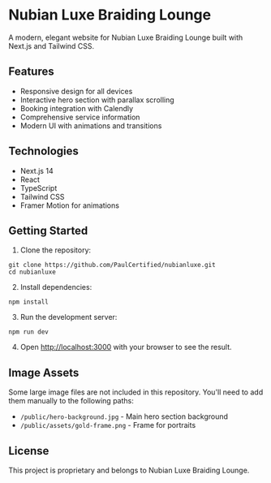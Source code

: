 # Nubian Luxe Braiding Lounge

A modern, elegant website for Nubian Luxe Braiding Lounge built with Next.js and Tailwind CSS.

## Features

- Responsive design for all devices
- Interactive hero section with parallax scrolling
- Booking integration with Calendly
- Comprehensive service information
- Modern UI with animations and transitions

## Technologies

- Next.js 14
- React
- TypeScript
- Tailwind CSS
- Framer Motion for animations

## Getting Started

1. Clone the repository:
```
git clone https://github.com/PaulCertified/nubianluxe.git
cd nubianluxe
```

2. Install dependencies:
```
npm install
```

3. Run the development server:
```
npm run dev
```

4. Open [http://localhost:3000](http://localhost:3000) with your browser to see the result.

## Image Assets

Some large image files are not included in this repository. You'll need to add them manually to the following paths:

- `/public/hero-background.jpg` - Main hero section background
- `/public/assets/gold-frame.png` - Frame for portraits

## License

This project is proprietary and belongs to Nubian Luxe Braiding Lounge.
